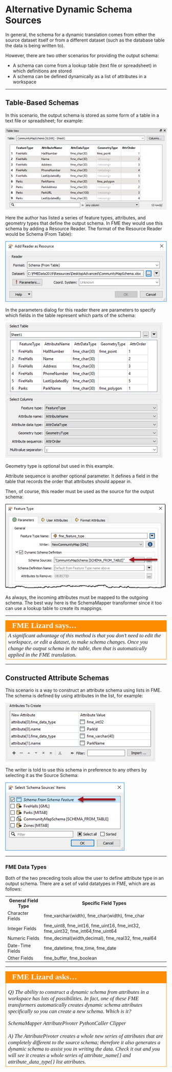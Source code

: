 # Alternative Dynamic Schema Sources #

In general, the schema for a dynamic translation comes from either the source dataset itself or from a different dataset (such as the database table the data is being written to).

However, there are two other scenarios for providing the output schema: 

- A schema can come from a lookup table (text file or spreadsheet) in which definitions are stored
- A schema can be defined dynamically as a list of attributes in a workspace

---

## Table-Based Schemas ##

In this scenario, the output schema is stored as some form of a table in a text file or spreadsheet; for example:

![](./Images/Img3.058.DynamicTableSchema.png)

Here the author has listed a series of feature types, attributes, and geometry types that define the output schema. In FME they would use this schema by adding a Resource Reader. The format of the Resource Reader would be Schema (From Table):

![](./Images/Img3.059.DynamicTableReaderResource.png)

In the parameters dialog for this reader there are parameters to specify which fields in the table represent which parts of the schema:

![](./Images/Img3.060.DynamicTableReaderResourceParameters.png)

Geometry type is optional but used in this example.

Attribute sequence is another optional parameter. It defines a field in the table that records the order that attributes should appear in.

Then, of course, this reader must be used as the source for the output schema:

![](./Images/Img3.061.DynamicTableUsed.png)

As always, the incoming attributes must be mapped to the outgoing schema. The best way here is the SchemaMapper transformer since it too can use a lookup table to create its mappings.

---

<table style="border-spacing: 0px">
<tr>
<td style="vertical-align:middle;background-color:darkorange;border: 2px solid darkorange">
<i class="fa fa-quote-left fa-lg fa-pull-left fa-fw" style="color:white;padding-right: 12px;vertical-align:text-top"></i>
<span style="color:white;font-size:x-large;font-weight: bold;font-family:serif">FME Lizard says…</span>
</td>
</tr>

<tr>
<td style="border: 1px solid darkorange">
<span style="font-family:serif; font-style:italic; font-size:larger">
A significant advantage of this method is that you don’t need to edit the workspace, or edit a dataset, to make schema changes. Once you change the output schema in the table, then that is automatically applied in the FME translation.
</span>
</td>
</tr>
</table>

---

## Constructed Attribute Schemas ##

This scenario is a way to construct an attribute schema using lists in FME. The schema is defined by using attributes in the list, for example:

![](./Images/Img3.062.DynamicAttrConstructList.png)

The writer is told to use this schema in preference to any others by selecting it as the Source Schema:

![](./Images/Img3.063.DynamicAttrConstructUse.png)

---

### FME Data Types ###

Both of the two preceding tools allow the user to define attribute type in an output schema.
There are a set of valid datatypes in FME, which are as follows:

<table>
<tr><th>General Field Type</th><th>Specific Field Types</th></tr>
<tr><td>Character Fields</td><td>fme&#95;varchar(width), fme&#95;char(width), fme&#95;char</td></tr>
<tr><td>Integer Fields</td><td>fme&#95;uint8, fme&#95;int16, fme&#95;uint16, fme&#95;int32, fme&#95;uint32, fme&#95;int64,fme&#95;uint64</td></tr>
<tr><td>Numeric Fields</td><td>fme&#95;decimal(width,decimal), fme&#95;real32, fme&#95;real64</td></tr>
<tr><td>Date-Time Fields</td><td>fme&#95;datetime, fme&#95;time, fme&#95;date</td></tr>
<tr><td>Other Fields</td><td>fme&#95;buffer, fme&#95;boolean</td></tr>
</table>

---

<table style="border-spacing: 0px">
<tr>
<td style="vertical-align:middle;background-color:darkorange;border: 2px solid darkorange">
<i class="fa fa-quote-left fa-lg fa-pull-left fa-fw" style="color:white;padding-right: 12px;vertical-align:text-top"></i>
<span style="color:white;font-size:x-large;font-weight: bold;font-family:serif">FME Lizard asks…</span>
</td>
</tr>

<tr>
<td style="border: 1px solid darkorange">
<span style="font-family:serif; font-style:italic; font-size:larger">

<quiz name="">
  <question>
    <p>
      Q) The ability to construct a dynamic schema from attributes in a workspace has lots of possibilities. In fact, one of these FME transformers automatically creates dynamic schema attributes specifically so you can create a new schema. Which is it?
    </p>
    <answer>SchemaMapper</answer>
    <answer correct>AttributePivoter</answer>
    <answer>PythonCaller</answer>
    <answer>Clipper</answer>
    <br><br><explanation>A) The AttributePivoter creates a whole new series of attributes that are completely different to the source schema; therefore it also generates a dynamic schema to assist you in writing the data. Check it out and you will see it creates a whole series of attribute&#95;name{} and attribute&#95;data&#95;type{} list attributes.</explanation>
  </question>
</quiz>

</span>
</td>
</tr>
</table>